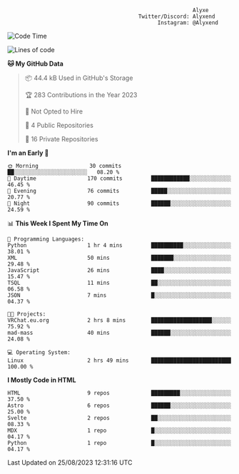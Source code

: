 ```text
                                                          Alyxe
                                         Twitter/Discord: Alyxend
                                               Instagram: @Alyxend
```

<!--START_SECTION:waka-->
![Code Time](http://img.shields.io/badge/Code%20Time-15%20hrs%2054%20mins-blue)

![Lines of code](https://img.shields.io/badge/From%20Hello%20World%20I%27ve%20Written-77.5%20thousand%20lines%20of%20code-blue)

**🐱 My GitHub Data** 

> 📦 44.4 kB Used in GitHub's Storage 
 > 
> 🏆 283 Contributions in the Year 2023
 > 
> 🚫 Not Opted to Hire
 > 
> 📜 4 Public Repositories 
 > 
> 🔑 16 Private Repositories 
 > 
**I'm an Early 🐤** 

```text
🌞 Morning                30 commits          ██░░░░░░░░░░░░░░░░░░░░░░░   08.20 % 
🌆 Daytime                170 commits         ████████████░░░░░░░░░░░░░   46.45 % 
🌃 Evening                76 commits          █████░░░░░░░░░░░░░░░░░░░░   20.77 % 
🌙 Night                  90 commits          ██████░░░░░░░░░░░░░░░░░░░   24.59 % 
```


📊 **This Week I Spent My Time On** 

```text
💬 Programming Languages: 
Python                   1 hr 4 mins         ██████████░░░░░░░░░░░░░░░   38.01 % 
XML                      50 mins             ███████░░░░░░░░░░░░░░░░░░   29.48 % 
JavaScript               26 mins             ████░░░░░░░░░░░░░░░░░░░░░   15.47 % 
TSQL                     11 mins             ██░░░░░░░░░░░░░░░░░░░░░░░   06.58 % 
JSON                     7 mins              █░░░░░░░░░░░░░░░░░░░░░░░░   04.37 % 

🐱‍💻 Projects: 
VRChat.eu.org            2 hrs 8 mins        ███████████████████░░░░░░   75.92 % 
mad-mass                 40 mins             ██████░░░░░░░░░░░░░░░░░░░   24.08 % 

💻 Operating System: 
Linux                    2 hrs 49 mins       █████████████████████████   100.00 % 
```

**I Mostly Code in HTML** 

```text
HTML                     9 repos             █████████░░░░░░░░░░░░░░░░   37.50 % 
Astro                    6 repos             ██████░░░░░░░░░░░░░░░░░░░   25.00 % 
Svelte                   2 repos             ██░░░░░░░░░░░░░░░░░░░░░░░   08.33 % 
MDX                      1 repo              █░░░░░░░░░░░░░░░░░░░░░░░░   04.17 % 
Python                   1 repo              █░░░░░░░░░░░░░░░░░░░░░░░░   04.17 % 
```




 Last Updated on 25/08/2023 12:31:16 UTC
<!--END_SECTION:waka-->
